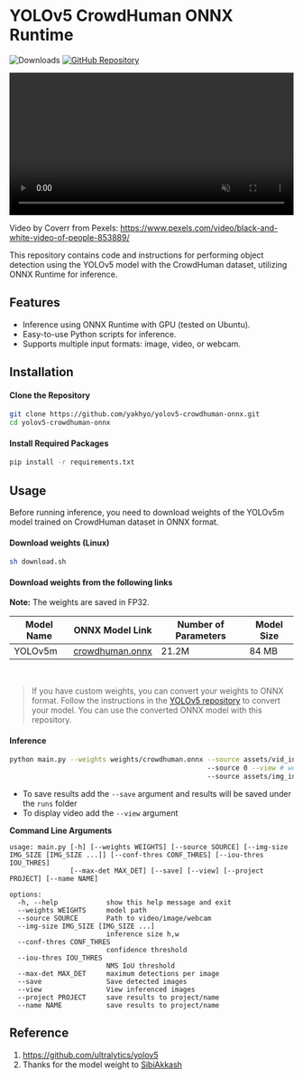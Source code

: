 # YOLOv5 CrowdHuman ONNX Runtime

![Downloads](https://img.shields.io/github/downloads/yakhyo/yolov5-crowdhuman-onnx/total) [![GitHub Repository](https://img.shields.io/badge/GitHub-Repository-blue?logo=github)](https://github.com/yakhyo/yolov5-crowdhuman-onnx)

<video controls autoplay loop src="https://github.com/user-attachments/assets/ade0f186-4dfe-4974-b1e0-a803a2fbd36a" muted="false" width="100%"></video>


Video by Coverr from Pexels: https://www.pexels.com/video/black-and-white-video-of-people-853889/

This repository contains code and instructions for performing object detection using the YOLOv5 model with the CrowdHuman dataset, utilizing ONNX Runtime for inference.

## Features

- Inference using ONNX Runtime with GPU (tested on Ubuntu).
- Easy-to-use Python scripts for inference.
- Supports multiple input formats: image, video, or webcam.

## Installation

#### Clone the Repository

```bash
git clone https://github.com/yakhyo/yolov5-crowdhuman-onnx.git
cd yolov5-crowdhuman-onnx
```

#### Install Required Packages

```bash
pip install -r requirements.txt
```

## Usage

Before running inference, you need to download weights of the YOLOv5m model trained on CrowdHuman dataset in ONNX format.

#### Download weights (Linux)

```bash
sh download.sh
```

#### Download weights from the following links

**Note:** The weights are saved in FP32.

| Model Name | ONNX Model Link                                                                                           | Number of Parameters | Model Size |
| ---------- | --------------------------------------------------------------------------------------------------------- | -------------------- | ---------- |
| YOLOv5m    | [crowdhuman.onnx](https://github.com/yakhyo/yolov5-crowdhuman-onnx/releases/download/v0.0.1/crowdhuman.onnx) | 21.2M                | 84 MB      |

<br>

> If you have custom weights, you can convert your weights to ONNX format. Follow the instructions in the [YOLOv5 repository](https://github.com/ultralytics/yolov5) to convert your model. You can use the converted ONNX model with this repository.

#### Inference

```bash
python main.py --weights weights/crowdhuman.onnx --source assets/vid_input.mp4 # video
                                                 --source 0 --view # webcam and display
                                                 --source assets/img_input.jpg # image
```

- To save results add the `--save` argument and results will be saved under the `runs` folder
- To display video add the `--view` argument

**Command Line Arguments**

```
usage: main.py [-h] [--weights WEIGHTS] [--source SOURCE] [--img-size IMG_SIZE [IMG_SIZE ...]] [--conf-thres CONF_THRES] [--iou-thres IOU_THRES]
               [--max-det MAX_DET] [--save] [--view] [--project PROJECT] [--name NAME]

options:
  -h, --help            show this help message and exit
  --weights WEIGHTS     model path
  --source SOURCE       Path to video/image/webcam
  --img-size IMG_SIZE [IMG_SIZE ...]
                        inference size h,w
  --conf-thres CONF_THRES
                        confidence threshold
  --iou-thres IOU_THRES
                        NMS IoU threshold
  --max-det MAX_DET     maximum detections per image
  --save                Save detected images
  --view                View inferenced images
  --project PROJECT     save results to project/name
  --name NAME           save results to project/name
```

## Reference

1. https://github.com/ultralytics/yolov5
2. Thanks for the model weight to [SibiAkkash](https://github.com/SibiAkkash/yolov5-crowdhuman)
